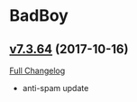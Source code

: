 # BadBoy

## [v7.3.64](https://github.com/funkydude/BadBoy/tree/v7.3.64) (2017-10-16)
[Full Changelog](https://github.com/funkydude/BadBoy/compare/v7.3.63...v7.3.64)

- anti-spam update  
